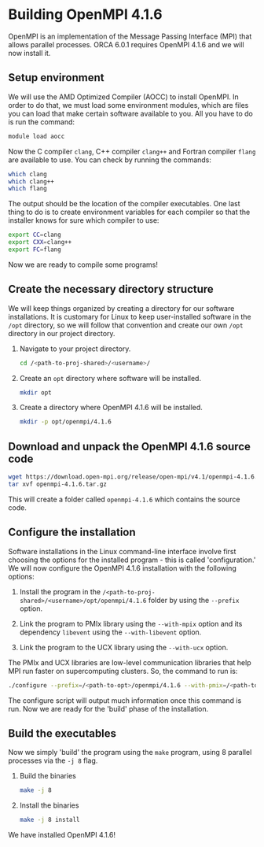 # Building OpenMPI 4.1.6

OpenMPI is an implementation of the Message Passing Interface (MPI) that allows
parallel processes. ORCA 6.0.1 requires OpenMPI 4.1.6 and we will now install
it.

## Setup environment

We will use the AMD Optimized Compiler (AOCC) to install OpenMPI. In order to
do that, we must load some environment modules, which are files you can load
that make certain software available to you. All you have to do is run the
command:

```bash
module load aocc
```

Now the C compiler `clang`, C++ compiler `clang++` and Fortran compiler
`flang` are available to use. You can check by running the commands:

```bash
which clang
which clang++
which flang
```

The output should be the location of the compiler executables. One last
thing to do is to create environment variables for each compiler so that
the installer knows for sure which compiler to use:

```bash
export CC=clang
export CXX=clang++
export FC=flang
```

Now we are ready to compile some programs!

## Create the necessary directory structure

We will keep things organized by creating a directory for our software
installations. It is customary for Linux to keep user-installed software in
the `/opt` directory, so we will follow that convention and create our own
`/opt` directory in our project directory.

1. Navigate to your project directory.

    ```bash
    cd /<path-to-proj-shared>/<username>/
    ```

2. Create an `opt` directory where software will be installed.

    ```bash
    mkdir opt
    ```

3. Create a directory where OpenMPI 4.1.6 will be installed.

    ```bash
    mkdir -p opt/openmpi/4.1.6
    ```

## Download and unpack the OpenMPI 4.1.6 source code

```bash
wget https://download.open-mpi.org/release/open-mpi/v4.1/openmpi-4.1.6.tar.gz
tar xvf openmpi-4.1.6.tar.gz
```

This will create a folder called `openmpi-4.1.6` which contains the source
code. 

## Configure the installation

Software installations in the Linux command-line interface involve first
choosing the options for the installed program - this is called 
'configuration.' We will now configure the OpenMPI 4.1.6 installation with
the following options:

1. Install the program in the `/<path-to-proj-shared>/<username>/opt/openmpi/4.1.6`
   folder by using the `--prefix` option.

2. Link the program to PMIx library using the `--with-mpix` option and its
   dependency `libevent` using the `--with-libevent` option.

3. Link the program to the UCX library using the `--with-ucx` option.

The PMIx and UCX libraries are low-level communication libraries that help MPI
run faster on supercomputing clusters. So, the command to run is:

```bash
./configure --prefix=/<path-to-opt>/openmpi/4.1.6 --with-pmix=/<path-to-pmix> --with-libevent=/<path-to-libevent> --with-ucx=/<path-to-ucx>
```

The configure script will output much information once this command is run.
Now we are ready for the 'build' phase of the installation.

## Build the executables

Now we simply 'build' the program using the `make` program, using 8 parallel
processes via the `-j 8` flag.

1. Build the binaries
    ```bash
    make -j 8
    ```

2. Install the binaries
    ```bash
    make -j 8 install
    ```

We have installed OpenMPI 4.1.6!
